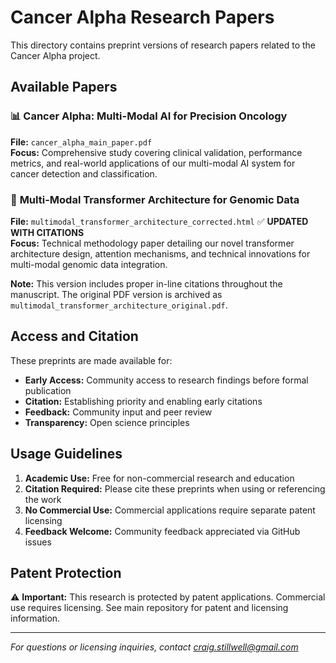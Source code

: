 # Cancer Alpha Research Papers

This directory contains preprint versions of research papers related to the Cancer Alpha project.

## Available Papers

### 📊 **Cancer Alpha: Multi-Modal AI for Precision Oncology**
**File:** `cancer_alpha_main_paper.pdf`  
**Focus:** Comprehensive study covering clinical validation, performance metrics, and real-world applications of our multi-modal AI system for cancer detection and classification.

### 🤖 **Multi-Modal Transformer Architecture for Genomic Data**
**File:** `multimodal_transformer_architecture_corrected.html` ✅ **UPDATED WITH CITATIONS**  
**Focus:** Technical methodology paper detailing our novel transformer architecture design, attention mechanisms, and technical innovations for multi-modal genomic data integration.

**Note:** This version includes proper in-line citations throughout the manuscript. The original PDF version is archived as `multimodal_transformer_architecture_original.pdf`.

## Access and Citation

These preprints are made available for:
- **Early Access:** Community access to research findings before formal publication
- **Citation:** Establishing priority and enabling early citations
- **Feedback:** Community input and peer review
- **Transparency:** Open science principles

## Usage Guidelines

1. **Academic Use:** Free for non-commercial research and education
2. **Citation Required:** Please cite these preprints when using or referencing the work
3. **No Commercial Use:** Commercial applications require separate patent licensing
4. **Feedback Welcome:** Community feedback appreciated via GitHub issues

## Patent Protection

⚠️ **Important:** This research is protected by patent applications. Commercial use requires licensing. See main repository for patent and licensing information.

---

*For questions or licensing inquiries, contact craig.stillwell@gmail.com*
